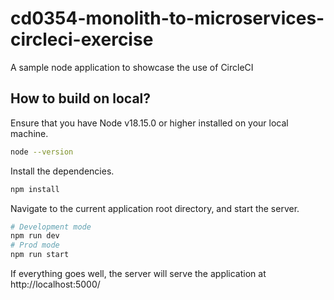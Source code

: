 # cd0354-monolith-to-microservices-circleci-exercise
A sample node application to showcase the use of CircleCI


## How to build on local?
Ensure that you have Node v18.15.0 or higher installed on your local machine.
```bash
node --version
```

Install the dependencies.
```bash
npm install
```

Navigate to the current application root directory, and start the server.
```bash
# Development mode
npm run dev
# Prod mode
npm run start
```
If everything goes well, the server will serve the application at http://localhost:5000/ 